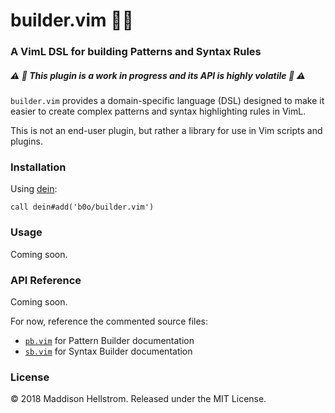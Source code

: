 # builder.vim :hammer::construction_worker:
### A VimL DSL for building Patterns and Syntax Rules
##### :warning: :construction: This plugin is a work in progress and its API is highly volatile :construction: :warning:

`builder.vim` provides a domain-specific language (DSL) designed to make it
easier to create complex patterns and syntax highlighting rules in VimL.

This is not an end-user plugin, but rather a library for use in Vim scripts and plugins.

### Installation

Using [dein](https://github.com/Shougo/dein.vim): 
```viml
call dein#add('b0o/builder.vim')
```

### Usage

Coming soon.

### API Reference

Coming soon.

For now, reference the commented source files:
- [`pb.vim`](./autoload/pb.vim) for Pattern Builder documentation
- [`sb.vim`](./autoload/sb.vim) for Syntax Builder documentation

### License

&copy; 2018 Maddison Hellstrom. Released under the MIT License.
